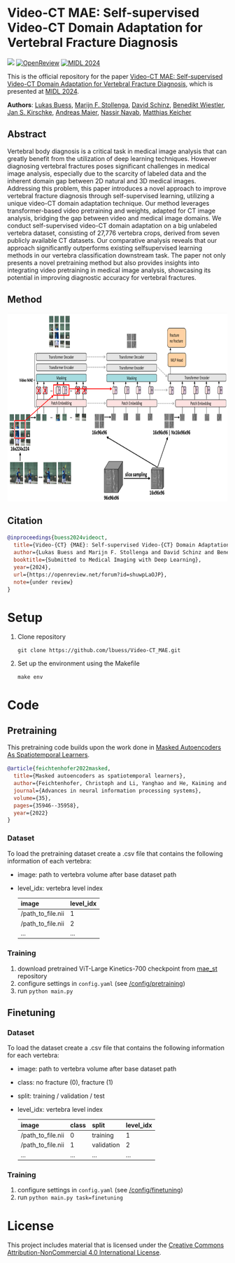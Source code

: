 # Video-CT MAE: Self-supervised Video-CT Domain Adaptation for Vertebral Fracture Diagnosis
[![](https://img.shields.io/badge/Project_Page-green)](https://www.cs.cit.tum.de/en/camp/projects/diva/)
[![OpenReview](https://img.shields.io/badge/OpenReview-blue)](https://openreview.net/forum?id=shuwpLaOJP&referrer=%5BAuthor%20Console%5D(%2Fgroup%3Fid%3DMIDL.io%2F2024%2FConference%2FAuthors%23your-submissions))
[![MIDL 2024](https://img.shields.io/badge/MIDL-2024-red)](https://2024.midl.io/)


This is the official repository for the paper [Video-CT MAE: Self-supervised Video-CT Domain Adaptation for Vertebral Fracture Diagnosis](https://openreview.net/pdf?id=shuwpLaOJP), which is presented at [MIDL 2024](https://2024.midl.io/).

**Authors**: [Lukas Buess][lb], [Marijn F. Stollenga][ms], [David Schinz][ds], [Benedikt Wiestler][bw], [Jan S. Kirschke][jsk], [Andreas Maier][am], [Nassir Navab][nn], [Matthias Keicher][mk]

[lb]:https://scholar.google.com/citations?user=kSTPIqMAAAAJ&hl=de
[ms]:https://scholar.google.de/citations?user=52L53fEAAAAJ&hl=en&oi=ao
[ds]:https://scholar.google.com/citations?user=rvCLes0AAAAJ&hl=de
[bw]:https://www.neurokopfzentrum.med.tum.de/neuroradiologie/mitarbeiter-profil-wiestler.html
[jsk]:https://www.neurokopfzentrum.med.tum.de/neuroradiologie/347.html
[am]:https://lme.tf.fau.de/person/maier/
[mk]:https://www.cs.cit.tum.de/camp/members/matthias-keicher/
[nn]:https://www.cs.cit.tum.de/camp/members/cv-nassir-navab/nassir-navab/

## Abstract
Vertebral body diagnosis is a critical task in medical image analysis that can greatly benefit from the utilization of deep learning techniques. However diagnosing vertebral fractures poses significant challenges in medical image analysis, especially due to the scarcity of labeled data and the inherent domain gap between 2D natural and 3D medical images. Addressing this problem, this paper introduces a novel approach to improve vertebral fracture diagnosis through self-supervised learning, utilizing a unique video-CT domain adaptation technique. Our method leverages transformer-based video pretraining and weights, adapted for CT image analysis, bridging the gap between video and medical image domains. We conduct self-supervised video-CT domain adaptation on a big unlabeled vertebra dataset, consisting of 27,776 vertebra crops, derived from seven publicly available CT datasets. Our comparative analysis reveals that our approach significantly outperforms existing selfsupervised learning methods in our vertebra classification downstream task. The paper not only presents a novel pretraining method but also provides insights into integrating video pretraining in medical image analysis, showcasing its potential in improving diagnostic accuracy for vertebral fractures.

## Method

<div align="center">
  <img src="figures/method_overview_gap.png"  width="836" height="431" alt="Graphical Abstract"/>
</div>


## Citation
```BibTeX
@inproceedings{buess2024videoct,
  title={Video-{CT} {MAE}: Self-supervised Video-{CT} Domain Adaptation for Vertebral Fracture Diagnosis},
  author={Lukas Buess and Marijn F. Stollenga and David Schinz and Benedikt Wiestler and Jan Kirschke and Andreas Maier and Nassir Navab and Matthias Keicher},
  booktitle={Submitted to Medical Imaging with Deep Learning},
  year={2024},
  url={https://openreview.net/forum?id=shuwpLaOJP},
  note={under review}
}
```

# Setup
1. Clone repository
    ```
    git clone https://github.com/lbuess/Video-CT_MAE.git
    ```

2. Set up the environment using the Makefile
    ```
    make env
    ```

# Code

## Pretraining
This pretraining code builds upon the work done in [Masked Autoencoders As Spatiotemporal Learners](https://github.com/facebookresearch/mae_st).
```BibTeX
@article{feichtenhofer2022masked,
  title={Masked autoencoders as spatiotemporal learners},
  author={Feichtenhofer, Christoph and Li, Yanghao and He, Kaiming and others},
  journal={Advances in neural information processing systems},
  volume={35},
  pages={35946--35958},
  year={2022}
}
```

### Dataset
To load the pretraining dataset create a .csv file that contains the following information of each vertebra:
- image: path to vertebra volume after base dataset path
- level_idx: vertebra level index

  | image                | level_idx       |
  | -------------------- | --------------- |
  | /path_to_file.nii    | 1               |
  | /path_to_file.nii    | 2               |
  | ...                  | ...             |


### Training
1. download pretrained ViT-Large Kinetics-700 checkpoint from [mae_st](https://github.com/facebookresearch/mae_st) repository
2. configure settings in `config.yaml` (see [/config/pretraining](/config/pretraining/))
3. run `python main.py`


## Finetuning

### Dataset
To load the dataset create a .csv file that contains the following information for each vertebra:
- image: path to vertebra volume after base dataset path
- class: no fracture (0), fracture (1)
- split: training / validation / test
- level_idx: vertebra level index

  | image               | class           | split           | level_idx          |
  | ------------------- | --------------- | --------------- | ------------------ |
  | /path_to_file.nii   | 0               | training        | 1                  |
  | /path_to_file.nii   | 1               | validation      | 2                  |
  | ...                 | ...             | ...             | ...                |

### Training
1. configure settings in `config.yaml` (see [/config/finetuning](/config/finetuning/))
2. run `python main.py task=finetuning`


# License
This project includes material that is licensed under the [Creative Commons Attribution-NonCommercial 4.0 International License](https://creativecommons.org/licenses/by-nc/4.0/deed.en).